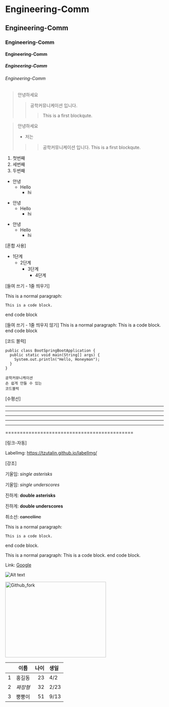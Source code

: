 # Engineering-Comm
## Engineering-Comm
### Engineering-Comm
#### Engineering-Comm
##### Engineering-Comm
###### Engineering-Comm


> 안녕하세요
>> 공학커뮤니케이션 입니다.
>>> This is a first blockqute.


> 안녕하세요
> + 저는 
>>> 공학커뮤니케이션 입니다.
>>> This is a first blockqute.


1) 첫번째
3) 세번째
2) 두번째


+ 안녕
  + Hello
    + hi


* 안녕
  * Hello
    * hi

- 안녕
  - Hello
    - hi
 
[혼합 사용]
 * 1단계
   - 2단계
     + 3단계
       + 4단계


[들여 쓰기 - 1줄 띄우기]

This is a normal paragraph:

    This is a code block.
    
end code block

[들여 쓰기 - 1줄 띄우지 않기]
This is a normal paragraph:
    This is a code block.
end code block

[코드 블럭]

```
public class BootSpringBootApplication {
  public static void main(String[] args) {
    System.out.println("Hello, Honeymon");
  }
}
```

```
공학커뮤니케이션
손 쉽게 만들 수 있는
코드블럭
```

[수평선]

* * *

***

*****

- - -

---------------------------------------

============================================

[링크-자동]

 LabelImg: <https://tzutalin.github.io/labelImg/>

[강조]

기울임:  *single asterisks*

기울임:  _single underscores_

진하게:  **double asterisks**

진하게:  __double underscores__

취소선:  ~~cancelline~~


This is a normal paragraph:

    This is a code block.
    
end code block.

This is a normal paragraph:
    This is a code block.
end code block.

Link: [Google][googlelink]

[googlelink]: https://google.com "Go google"

![Alt text](https://user-images.githubusercontent.com/79644567/123567063-4a1bd300-d7fc-11eb-9f96-9400608c9db1.PNG "Optional title")

<img src="https://user-images.githubusercontent.com/79644567/123537966-4b51ef00-d76d-11eb-9c92-ef95897e1a1e.PNG" width="320px" height="240px" title="px(픽셀) 크기 설정" alt="Github_fork"></img><br/>

| | 이름 | 나이 | 생일 |
| :-: | :-: | -: | :- |
| 1 | 홍길동 | 23 | 4/2 |
| 2 | *짜장형* | 32 | 2/23|
| 3 | 뿡뿡이 | 51 | 9/13 |
